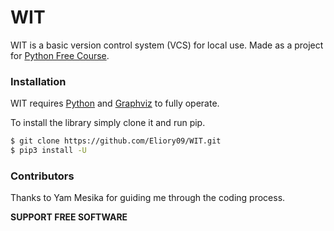 # WIT

WIT is a basic version control system (VCS) for local use.
Made as a project for [Python Free Course](https://github.com/PythonFreeCourse/Notebooks).

### Installation

WIT requires [Python](https://graphviz.readthedocs.io/en/stable/) and [Graphviz](https://graphviz.readthedocs.io/en/stable/) to fully operate.

To install the library simply clone it and run pip.

```sh
$ git clone https://github.com/Eliory09/WIT.git
$ pip3 install -U
```

### Contributors
Thanks to Yam Mesika for guiding me through the coding process.



**SUPPORT FREE SOFTWARE**

